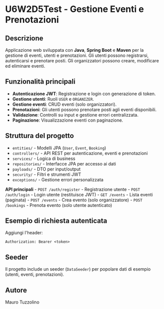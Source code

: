 # U6W2D5Test - Gestione Eventi e Prenotazioni

## Descrizione

Applicazione web sviluppata con **Java**, **Spring Boot** e **Maven** per la gestione di eventi, utenti e prenotazioni. Gli utenti possono registrarsi, autenticarsi e prenotare posti. Gli organizzatori possono creare, modificare ed eliminare eventi.

## Funzionalità principali

- **Autenticazione JWT**: Registrazione e login con generazione di token.
- **Gestione utenti**: Ruoli `USER` e `ORGANIZER`.
- **Gestione eventi**: CRUD eventi (solo organizzatori).
- **Prenotazioni**: Gli utenti possono prenotare posti agli eventi disponibili.
- **Validazione**: Controlli su input e gestione errori centralizzata.
- **Paginazione**: Visualizzazione eventi con paginazione.

## Struttura del progetto

- `entities/` - Modelli JPA (`User`, `Event`, `Booking`)
- `controllers/` - API REST per autenticazione, eventi e prenotazioni
- `services/` - Logica di business
- `repositories/` - Interfacce JPA per accesso ai dati
- `payloads/` - DTO per input/output
- `security/` - Filtri e strumenti JWT
- `exceptions/` - Gestione errori personalizzata

**API principali**
    - `POST /auth/register` - Registrazione utente
    - `POST /auth/login` - Login utente (restituisce JWT)
    - `GET /events` - Lista eventi (paginata)
    - `POST /events` - Crea evento (solo organizzatore)
    - `POST /bookings` - Prenota evento (solo utente autenticato)

## Esempio di richiesta autenticata

Aggiungi l'header:
```
Authorization: Bearer <token>
```

## Seeder

Il progetto include un seeder (`DataSeeder`) per popolare dati di esempio (utenti, eventi, prenotazioni).

## Autore

Mauro Tuzzolino